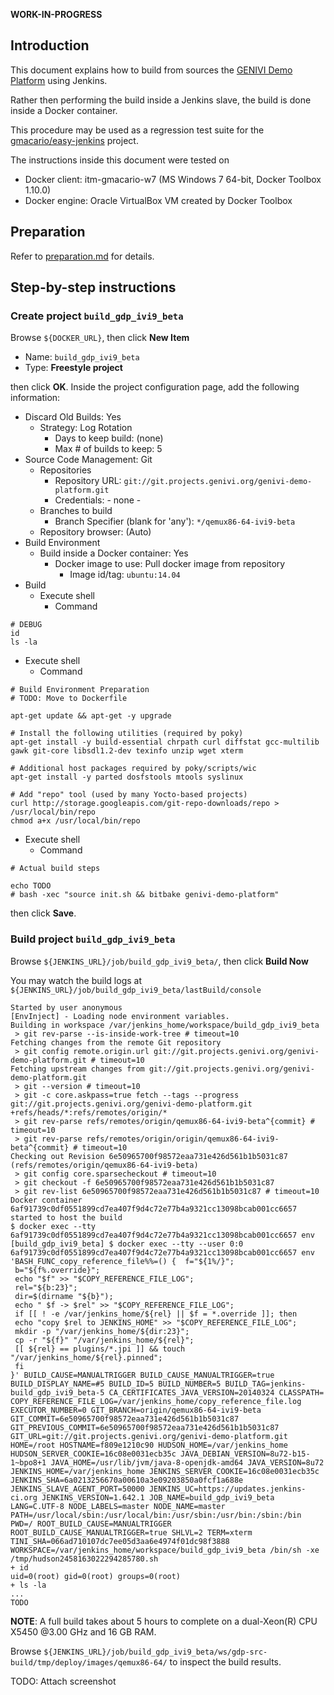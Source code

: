 **WORK-IN-PROGRESS**

## Introduction

<!-- (2016-02-19 16:38 CET) -->

This document explains how to build from sources the [GENIVI Demo Platform](http://projects.genivi.org/genivi-demo-platform/home) using Jenkins. 

Rather then performing the build inside a Jenkins slave, the build is done inside a Docker container.

This procedure may be used as a regression test suite for the [gmacario/easy-jenkins](https://github.com/gmacario/easy-jenkins) project.

The instructions inside this document were tested on

* Docker client: itm-gmacario-w7 (MS Windows 7 64-bit, Docker Toolbox 1.10.0)
* Docker engine: Oracle VirtualBox VM created by Docker Toolbox

## Preparation

Refer to [preparation.md](https://github.com/gmacario/easy-jenkins/blob/master/docs/preparation.md) for details.

## Step-by-step instructions

### Create project `build_gdp_ivi9_beta`

Browse `${DOCKER_URL}`, then click **New Item**

* Name: `build_gdp_ivi9_beta`
* Type: **Freestyle project**

then click **OK**. Inside the project configuration page, add the following information:

* Discard Old Builds: Yes
  - Strategy: Log Rotation
    - Days to keep build: (none)
    - Max # of builds to keep: 5
* Source Code Management: Git
  - Repositories
    - Repository URL: `git://git.projects.genivi.org/genivi-demo-platform.git`
    - Credentials: - none -
  - Branches to build
    - Branch Specifier (blank for 'any'): `*/qemux86-64-ivi9-beta`
  - Repository browser: (Auto)
* Build Environment
  - Build inside a Docker container: Yes
    - Docker image to use: Pull docker image from repository
      - Image id/tag: `ubuntu:14.04`
* Build
  - Execute shell
    - Command
```
# DEBUG
id
ls -la
```
  - Execute shell
    - Command
```
# Build Environment Preparation
# TODO: Move to Dockerfile

apt-get update && apt-get -y upgrade

# Install the following utilities (required by poky)
apt-get install -y build-essential chrpath curl diffstat gcc-multilib gawk git-core libsdl1.2-dev texinfo unzip wget xterm

# Additional host packages required by poky/scripts/wic
apt-get install -y parted dosfstools mtools syslinux

# Add "repo" tool (used by many Yocto-based projects)
curl http://storage.googleapis.com/git-repo-downloads/repo > /usr/local/bin/repo
chmod a+x /usr/local/bin/repo
```
  - Execute shell
    - Command
```
# Actual build steps

echo TODO
# bash -xec "source init.sh && bitbake genivi-demo-platform"
```

then click **Save**.

### Build project `build_gdp_ivi9_beta`

<!-- (2016-02-19 17:40 CET) -->

Browse `${JENKINS_URL}/job/build_gdp_ivi9_beta/`, then click **Build Now**

You may watch the build logs at `${JENKINS_URL}/job/build_gdp_ivi9_beta/lastBuild/console`

<!-- (2016-02-19 17:40 CET) -->

```
Started by user anonymous
[EnvInject] - Loading node environment variables.
Building in workspace /var/jenkins_home/workspace/build_gdp_ivi9_beta
 > git rev-parse --is-inside-work-tree # timeout=10
Fetching changes from the remote Git repository
 > git config remote.origin.url git://git.projects.genivi.org/genivi-demo-platform.git # timeout=10
Fetching upstream changes from git://git.projects.genivi.org/genivi-demo-platform.git
 > git --version # timeout=10
 > git -c core.askpass=true fetch --tags --progress git://git.projects.genivi.org/genivi-demo-platform.git +refs/heads/*:refs/remotes/origin/*
 > git rev-parse refs/remotes/origin/qemux86-64-ivi9-beta^{commit} # timeout=10
 > git rev-parse refs/remotes/origin/origin/qemux86-64-ivi9-beta^{commit} # timeout=10
Checking out Revision 6e50965700f98572eaa731e426d561b1b5031c87 (refs/remotes/origin/qemux86-64-ivi9-beta)
 > git config core.sparsecheckout # timeout=10
 > git checkout -f 6e50965700f98572eaa731e426d561b1b5031c87
 > git rev-list 6e50965700f98572eaa731e426d561b1b5031c87 # timeout=10
Docker container 6af91739c0df0551899cd7ea407f9d4c72e77b4a9321cc13098bcab001cc6657 started to host the build
$ docker exec --tty 6af91739c0df0551899cd7ea407f9d4c72e77b4a9321cc13098bcab001cc6657 env
[build_gdp_ivi9_beta] $ docker exec --tty --user 0:0 6af91739c0df0551899cd7ea407f9d4c72e77b4a9321cc13098bcab001cc6657 env 'BASH_FUNC_copy_reference_file%%=() {  f="${1%/}";
 b="${f%.override}";
 echo "$f" >> "$COPY_REFERENCE_FILE_LOG";
 rel="${b:23}";
 dir=$(dirname "${b}");
 echo " $f -> $rel" >> "$COPY_REFERENCE_FILE_LOG";
 if [[ ! -e /var/jenkins_home/${rel} || $f = *.override ]]; then
 echo "copy $rel to JENKINS_HOME" >> "$COPY_REFERENCE_FILE_LOG";
 mkdir -p "/var/jenkins_home/${dir:23}";
 cp -r "${f}" "/var/jenkins_home/${rel}";
 [[ ${rel} == plugins/*.jpi ]] && touch "/var/jenkins_home/${rel}.pinned";
 fi
}' BUILD_CAUSE=MANUALTRIGGER BUILD_CAUSE_MANUALTRIGGER=true BUILD_DISPLAY_NAME=#5 BUILD_ID=5 BUILD_NUMBER=5 BUILD_TAG=jenkins-build_gdp_ivi9_beta-5 CA_CERTIFICATES_JAVA_VERSION=20140324 CLASSPATH= COPY_REFERENCE_FILE_LOG=/var/jenkins_home/copy_reference_file.log EXECUTOR_NUMBER=0 GIT_BRANCH=origin/qemux86-64-ivi9-beta GIT_COMMIT=6e50965700f98572eaa731e426d561b1b5031c87 GIT_PREVIOUS_COMMIT=6e50965700f98572eaa731e426d561b1b5031c87 GIT_URL=git://git.projects.genivi.org/genivi-demo-platform.git HOME=/root HOSTNAME=f809e1210c90 HUDSON_HOME=/var/jenkins_home HUDSON_SERVER_COOKIE=16c08e0031ecb35c JAVA_DEBIAN_VERSION=8u72-b15-1~bpo8+1 JAVA_HOME=/usr/lib/jvm/java-8-openjdk-amd64 JAVA_VERSION=8u72 JENKINS_HOME=/var/jenkins_home JENKINS_SERVER_COOKIE=16c08e0031ecb35c JENKINS_SHA=6a0213256670a00610a3e09203850a0fcf1a688e JENKINS_SLAVE_AGENT_PORT=50000 JENKINS_UC=https://updates.jenkins-ci.org JENKINS_VERSION=1.642.1 JOB_NAME=build_gdp_ivi9_beta LANG=C.UTF-8 NODE_LABELS=master NODE_NAME=master PATH=/usr/local/sbin:/usr/local/bin:/usr/sbin:/usr/bin:/sbin:/bin PWD=/ ROOT_BUILD_CAUSE=MANUALTRIGGER ROOT_BUILD_CAUSE_MANUALTRIGGER=true SHLVL=2 TERM=xterm TINI_SHA=066ad710107dc7ee05d3aa6e4974f01dc98f3888 WORKSPACE=/var/jenkins_home/workspace/build_gdp_ivi9_beta /bin/sh -xe /tmp/hudson2458163022294285780.sh
+ id
uid=0(root) gid=0(root) groups=0(root)
+ ls -la
...
TODO
```

**NOTE**: A full build takes about 5 hours to complete on a dual-Xeon(R) CPU X5450 @3.00 GHz and 16 GB RAM.

Browse `${JENKINS_URL}/job/build_gdp_ivi9_beta/ws/gdp-src-build/tmp/deploy/images/qemux86-64/` to inspect the build results.

TODO: Attach screenshot

<!-- EOF -->
